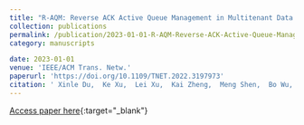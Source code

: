 ```yaml
---
title: "R-AQM: Reverse ACK Active Queue Management in Multitenant Data Centers"
collection: publications
permalink: /publication/2023-01-01-R-AQM-Reverse-ACK-Active-Queue-Management-in-Multitenant-Data-Centers
category: manuscripts

date: 2023-01-01
venue: 'IEEE/ACM Trans. Netw.'
paperurl: 'https://doi.org/10.1109/TNET.2022.3197973'
citation: ' Xinle Du,  Ke Xu,  Lei Xu,  Kai Zheng,  Meng Shen,  Bo Wu,  Tong Li, &quot;R-AQM: Reverse ACK Active Queue Management in Multitenant Data Centers.&quot; IEEE/ACM Trans. Netw., 2023.'
---
```

[Access paper here](https://doi.org/10.1109/TNET.2022.3197973){:target="_blank"}
